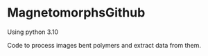 # MagnetomorphsGithub
Using python 3.10

Code to process images bent polymers and extract data from them.
